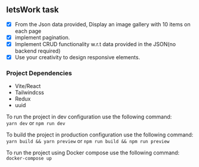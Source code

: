 ## letsWork task
- [x] From the Json data provided, Display an image gallery with 10 items on each page
- [x] implement pagination.
- [x] Implement CRUD functionality w.r.t data provided in the JSON(no backend required)
- [x] Use your creativity to design responsive elements.

### Project Dependencies
- Vite/React
- Tailwindcss
- Redux
- uuid

To run the project in dev configuration use the following command:<br/>
`yarn dev` or `npm run dev`

To build the project in production configuration use the following command:<br/>
`yarn build && yarn preview` or `npm run build && npm run preview`

To run the project using Docker compose use the following command:<br/>
`docker-compose up`
